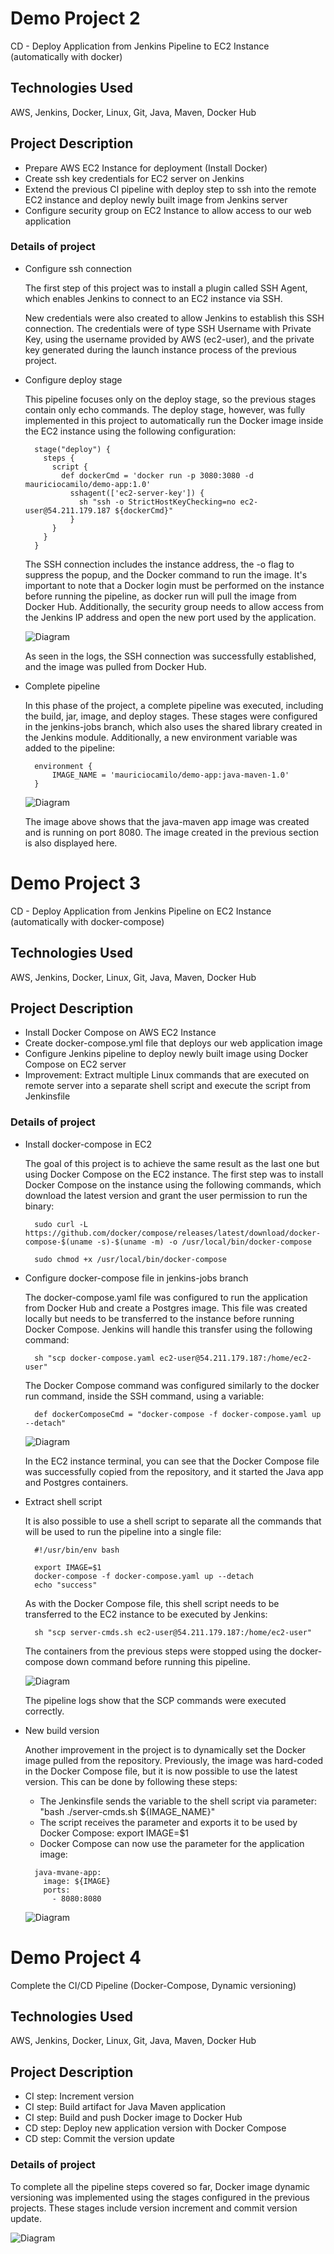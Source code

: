 # Demo Project 2

CD - Deploy Application from Jenkins Pipeline to EC2 Instance (automatically with docker)

## Technologies Used

AWS, Jenkins, Docker, Linux, Git, Java, Maven, Docker Hub

## Project Description

- Prepare AWS EC2 Instance for deployment (Install Docker)
- Create ssh key credentials for EC2 server on Jenkins
- Extend the previous CI pipeline with deploy step to ssh into the remote EC2 instance and deploy newly built image from Jenkins server
- Configure security group on EC2 Instance to allow access to our web application

### Details of project

- Configure ssh connection

  The first step of this project was to install a plugin called SSH Agent, which enables Jenkins to connect to an EC2 instance via SSH.

  New credentials were also created to allow Jenkins to establish this SSH connection. The credentials were of type SSH Username with Private Key, using the username provided by AWS (ec2-user), and the private key generated during the launch instance process of the previous project.

- Configure deploy stage

  This pipeline focuses only on the deploy stage, so the previous stages contain only echo commands. The deploy stage, however, was fully implemented in this project to automatically run the Docker image inside the EC2 instance using the following configuration:

  ```
    stage("deploy") {
      steps {
        script {
          def dockerCmd = 'docker run -p 3080:3080 -d mauriciocamilo/demo-app:1.0'
            sshagent(['ec2-server-key']) {
              sh "ssh -o StrictHostKeyChecking=no ec2-user@54.211.179.187 ${dockerCmd}"
            }
        }
      }
    }
  ```
  
  The SSH connection includes the instance address, the -o flag to suppress the popup, and the Docker command to run the image. It's important to note that a Docker login must be performed on the instance before running the pipeline, as docker run will pull the image from Docker Hub. Additionally, the security group needs to allow access from the Jenkins IP address and open the new port used by the application.

  ![Diagram](./images/aws-pipeline-1.png)

  As seen in the logs, the SSH connection was successfully established, and the image was pulled from Docker Hub.

- Complete pipeline

  In this phase of the project, a complete pipeline was executed, including the build, jar, image, and deploy stages. These stages were configured in the jenkins-jobs branch, which also uses the shared library created in the Jenkins module. Additionally, a new environment variable was added to the pipeline:

  ```
    environment {
        IMAGE_NAME = 'mauriciocamilo/demo-app:java-maven-1.0'
    }
  ```
  ![Diagram](./images/aws-pipeline-3.png)

  The image above shows that the java-maven app image was created and is running on port 8080. The image created in the previous section is also displayed here.

# Demo Project 3

CD - Deploy Application from Jenkins Pipeline on EC2 Instance (automatically with docker-compose)

## Technologies Used

AWS, Jenkins, Docker, Linux, Git, Java, Maven, Docker Hub

## Project Description

- Install Docker Compose on AWS EC2 Instance
- Create docker-compose.yml file that deploys our web application image
- Configure Jenkins pipeline to deploy newly built image using Docker Compose on EC2 server
- Improvement: Extract multiple Linux commands that are executed on remote server into a separate shell script and execute the script from Jenkinsfile

### Details of project

- Install docker-compose in EC2

  The goal of this project is to achieve the same result as the last one but using Docker Compose on the EC2 instance. The first step was to install Docker Compose on the instance using the    following commands, which download the latest version and grant the user permission to run the binary:
  
  ```
    sudo curl -L https://github.com/docker/compose/releases/latest/download/docker-compose-$(uname -s)-$(uname -m) -o /usr/local/bin/docker-compose 
  ```
  ```
    sudo chmod +x /usr/local/bin/docker-compose
  ```
- Configure docker-compose file in jenkins-jobs branch

  The docker-compose.yaml file was configured to run the application from Docker Hub and create a Postgres image. This file was created locally but needs to be transferred to the instance      before running Docker Compose. Jenkins will handle this transfer using the following command:

  ```
    sh "scp docker-compose.yaml ec2-user@54.211.179.187:/home/ec2-user" 
  ```
  The Docker Compose command was configured similarly to the docker run command, inside the SSH command, using a variable:
  
  ```
    def dockerComposeCmd = "docker-compose -f docker-compose.yaml up --detach"
  ```
  ![Diagram](./images/aws-pipeline-4.png)

  In the EC2 instance terminal, you can see that the Docker Compose file was successfully copied from the repository, and it started the Java app and Postgres containers.

- Extract shell script

  It is also possible to use a shell script to separate all the commands that will be used to run the pipeline into a single file:
  
  ```
    #!/usr/bin/env bash

    export IMAGE=$1
    docker-compose -f docker-compose.yaml up --detach
    echo "success"
  ```
  As with the Docker Compose file, this shell script needs to be transferred to the EC2 instance to be executed by Jenkins:
  
  ```
    sh "scp server-cmds.sh ec2-user@54.211.179.187:/home/ec2-user"
  ```
  
  The containers from the previous steps were stopped using the docker-compose down command before running this pipeline.

  ![Diagram](./images/aws-pipeline-5.png)
  
  The pipeline logs show that the SCP commands were executed correctly.

- New build version

  Another improvement in the project is to dynamically set the Docker image pulled from the repository. Previously, the image was hard-coded in the Docker Compose file, but it is now          possible to use the latest version. This can be done by following these steps:

  - The Jenkinsfile sends the variable to the shell script via parameter: "bash ./server-cmds.sh ${IMAGE_NAME}"
  - The script receives the parameter and exports it to be used by Docker Compose: export IMAGE=$1
  - Docker Compose can now use the parameter for the application image:
    
  ```
    java-mvane-app:
      image: ${IMAGE}
      ports: 
        - 8080:8080
  ```
  ![Diagram](./images/aws-pipeline-6.png)

# Demo Project 4

Complete the CI/CD Pipeline (Docker-Compose, Dynamic versioning)

## Technologies Used

AWS, Jenkins, Docker, Linux, Git, Java, Maven, Docker Hub

## Project Description

- CI step: Increment version
- CI step: Build artifact for Java Maven application
- CI step: Build and push Docker image to Docker Hub
- CD step: Deploy new application version with Docker Compose
- CD step: Commit the version update

### Details of project

To complete all the pipeline steps covered so far, Docker image dynamic versioning was implemented using the stages configured in the previous projects. These stages include version increment and commit version update.

![Diagram](./images/aws-pipeline-7.png)


  
  
  
